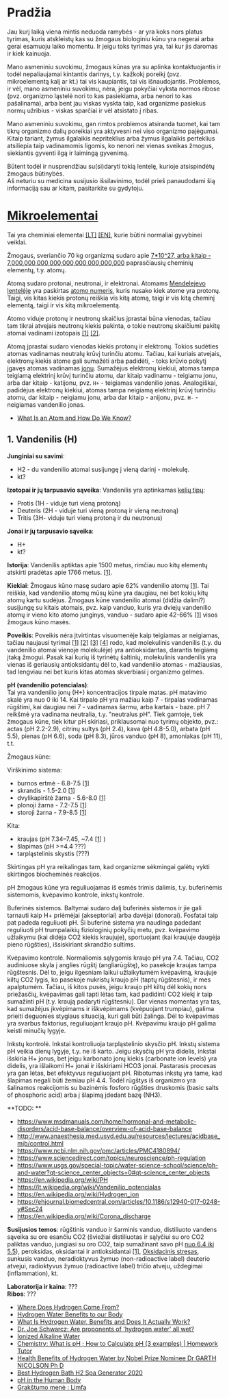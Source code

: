 # Pradžia

Jau kurį laiką viena mintis neduoda ramybės - ar yra koks nors platus tyrimas, kuris atskleistų kas su žmogaus biologiniu kūnu yra negerai arba gerai esamuoju laiko momentu. Ir jeigu toks tyrimas yra, tai kur jis daromas ir kiek kainuoja.  

Mano asmeniniu suvokimu, žmogaus kūnas yra su aplinka kontaktuojantis ir todėl nepaliaujamai kintantis darinys, t.y. kažkokį poreikį (pvz. mikroelementą kalį ar kt.) tai vis kaupiantis, tai vis išnaudojantis. Problemos, ir vėl, mano asmeniniu suvokimu, nėra, jeigu pokyčiai vyksta normos ribose (pvz. organizmo ląstelė nori to kas pasiekiama, arba nenori to kas pašalinama), arba bent jau viskas vyskta taip, kad organizme pasiekus normų užribius - viskas sparčiai ir vėl atsistato į ribas.  

Mano asmeniniu suvokimu, gan rimtos problemos atsiranda tuomet, kai tam tikrų organizmo dalių poreikiai yra aktyvesni nei viso organizmo pajėgumai. Kitaip tariant, žymus ilgalaikis nepriteklius arba žymus ilgalaikis perteklius atsiliepia taip vadinamomis ligomis, ko nenori nei vienas sveikas žmogus, siekiantis gyventi ilgą ir laimingą gyvenimą.  

Būtent todėl ir nusprendžiau su(si)daryti tokią lentelę, kurioje atsispindėtų žmogaus būtinybės.  
Aš neturiu su medicina susijusio išsilavinimo, todėl prieš panaudodami šią informaciją sau ar kitam, pasitarkite su gydytoju.  

# [Mikroelementai](https://www.ligos.lt/lt/terminai/mikroelementai/1770/) 

Tai yra cheminiai elementai [\[LT\]](https://lt.wikipedia.org/wiki/Periodin%C4%97_element%C5%B3_lentel%C4%97) [\[EN\]](https://en.wikipedia.org/wiki/Periodic_table), kurie būtini normaliai gyvybinei veiklai. 

Žmogaus, sveriančio 70 kg organizmą sudaro apie [7*10^27, arba kitaip - 7,000,000,000,000,000,000,000,000,000](https://education.jlab.org/qa/mathatom_04.html) paprasčiausių cheminių elementų, t.y. atomų. 

Atomą sudaro protonai, neutronai, ir elektronai. Atomams [Mendelejevo lentelėje](https://lt.wikipedia.org/wiki/Periodin%C4%97_element%C5%B3_lentel%C4%97) yra paskirtas [atomo numeris](https://lt.wikipedia.org/wiki/Atomo_numeris), kuris nusako kiek atome yra protonų. Taigi, vis kitas kiekis protonų reiškia vis kitą atomą, taigi ir vis kitą cheminį elementą, taigi ir vis kitą mikroelementą.  
  
Atomo viduje protonų ir neutronų skaičius įprastai būna vienodas, tačiau tam tikrai atvejais neutronų kiekis pakinta, o tokie neutronų skaičiumi pakitę atomai vadinami izotopais [\[1\]](https://lt.wikipedia.org/wiki/Izotopas) [\[2\]](https://lt.wikipedia.org/wiki/Izotop%C5%B3_lentel%C4%97).  

Atomą įprastai sudaro vienodas kiekis protonų ir elektronų. Tokios sudėties atomas vadinamas neutralų krūvį turinčiu atomu. Tačiau, kai kuriais atvejais, elektronų kiekis atome gali sumažėti arba padidėti, - toks krūvio pokytį įgavęs atomas vadinamas [jonu](https://lt.wikipedia.org/wiki/Jonas_(dalel%C4%97)). Sumažėjus elektronų kiekiui, atomas tampa teigiamą elektrinį krūvį turinčiu atomu, dar kitaip vadinamu - teigiamu jonu, arba dar kitaip - katijonu, pvz. `H+` - teigiamas vandenilio jonas. Analogiškai, padidėjus elektronų kiekiui, atomas tampa neigiamą elektrinį krūvį turinčiu atomu, dar kitaip - neigiamu jonu, arba dar kitaip - anijonu, pvz. `H-` - neigiamas vandenilio jonas.


- [What Is an Atom and How Do We Know?](https://www.youtube.com/watch?v=LhveTGblGHY)



## 1. Vandenilis (H)

**Junginiai su savimi**:

- H2 - du vandenilio atomai susijungę į vieną darinį - molekulę.  
- kt?

**Izotopai ir jų tarpusavio sąveika**:
Vandenilis yra aptinkamas [kelių tipų](https://lt.wikipedia.org/wiki/Vandenilis):  

- Protis (1H - viduje turi vieną protoną)
- Deuteris (2H - viduje turi vieną protoną ir vieną neutroną)
- Tritis (3H- viduje turi vieną protoną ir du neutronus)

**Jonai ir jų tarpusavio sąveika**:  

- H+
- kt?


**Istorija**: 
Vandenilis aptiktas apie 1500 metus, rimčiau nuo kitų elementų atskirti pradėtas apie 1766 metus. [\[1\]](https://en.wikipedia.org/wiki/Timeline_of_chemical_element_discoveries).  

**Kiekiai**: Žmogaus kūno masę sudaro apie 62% vandenilio atomų [\[1\]](https://en.wikipedia.org/wiki/Composition_of_the_human_body). Tai reiškia, kad vandenilio atomų mūsų kūne yra daugiau, nei bet kokių kitų atomų kartu sudėjus. Žmogaus kūne vandenilio atomai (didžia dalimi?) susijungę su kitais atomais, pvz. kaip vanduo, kuris yra dviejų vandenilio atomų ir vieno kito atomo junginys, vanduo - sudaro apie 42-66% [\[1\]](https://en.wikipedia.org/wiki/Composition_of_the_human_body) visos žmogaus kūno masės.  

**Poveikis**:
Poveikis nėra įtvirtintas visuomenėje kaip teigiamas ar neigiamas, tačiau naujausi tyrimai  [\[1\]](https://www.ncbi.nlm.nih.gov/pmc/articles/PMC5223313/) [\[2\]](https://pubmed.ncbi.nlm.nih.gov/17486089/) [\[3\]](https://www.nature.com/articles/s41598-018-26388-3) [\[4\]](https://www.ncbi.nlm.nih.gov/pmc/articles/PMC6607864/) rodo, kad molekulinis vandenilis (t.y. du vandenilio atomai vienoje molekulėje) yra antioksidantas, darantis teigiamą įtaką žmogui. Pasak kai kurių iš tyrinėtų šaltinių, molekulinis vandenilis yra vienas iš geriausių antioksidantų dėl to, kad vandenilio atomas - mažiausias, tad lengviau nei bet kuris kitas atomas skverbiasi į organizmo gelmes.

**pH (vandenilio potencialas)**:  
Tai yra vandenilio jonų (H+) koncentracijos tirpale matas. pH matavimo skalė yra nuo 0 iki 14. Kai tirpalo pH yra mažiau kaip 7 - tirpalas vadinamas rūgštimi, kai daugiau nei 7 - vadinamas šarmu, arba kartais - baze. pH 7 reikšmė yra vadinama neutralia, t.y. "neutralus pH". Tiek gamtoje, tiek žmogaus kūne, tiek kitur pH skiriasi, priklausomai nuo tyrimų objekto, pvz.: actas (pH 2.2-2.9), citrinų sultys (pH 2.4), kava (pH 4.8-5.0), arbata (pH 5.5), pienas (pH 6.6), soda (pH 8.3), jūros vanduo (pH 8), amoniakas (pH 11), t.t. 

Žmogaus kūne:  
  
Virškinimo sistema:  
  
- burnos ertmė - 6.8-7.5 [\[1\]](https://www.news-medical.net/health/pH-in-the-Human-Body.aspx)
- skrandis - 1.5-2.0 [\[1\]](https://www.news-medical.net/health/pH-in-the-Human-Body.aspx)
- dvylikapirštė žarna - 5.6-8.0 [\[1\]](https://www.news-medical.net/health/pH-in-the-Human-Body.aspx)
- plonoji žarna - 7.2-7.5 [\[1\]](https://www.news-medical.net/health/pH-in-the-Human-Body.aspx)
- storoji žarna - 7.9-8.5 [\[1\]](https://www.news-medical.net/health/pH-in-the-Human-Body.aspx)
  
Kita:  

- kraujas (pH 7.34–7.45, ~7.4 [\[1\]](https://www.news-medical.net/health/pH-in-the-Human-Body.aspx) )
- šlapimas (pH >=4.4 ???)
- tarpląstelinis skystis (???)
  
Skirtingas pH yra reikalingas tam, kad organizme sėkmingai galėtų vykti skirtingos biocheminės reakcijos.  

pH žmogaus kūne yra reguliuojamas iš esmės trimis dalimis, t.y. buferinėmis sistemomis, kvėpavimo kontrole, inkstų kontrole.  

Buferinės sistemos. Baltymai sudaro dalį buferinės sistemos ir jie gali tarnauti kaip H+ priėmėjai (akseptoriai) arba davėjai (donorai). Fosfatai taip pat padeda reguliuoti pH. Ši buferinė sistema yra naudinga padedant reguliuoti pH trumpalaikių fiziologinių pokyčių metu, pvz. kvėpavimo užlaikymu (kai didėja CO2 kiekis kraujuje), sportuojant (kai kraujuje daugėja pieno rūgšties), išsiskiriant skrandžio sultims.  
  
Kvėpavimo kontrolė. Normaliomis sąlygomis kraujo pH yra 7.4. Tačiau, CO2 audiniuose skyla į anglies rūgštį (angliarūgštę), ko pasekoje kraujas tampa rūgštesnis. Dėl to, jeigu ilgesniam laikui užlaikytumėm kvėpavimą, kraujuje kiltų CO2 lygis, ko pasekoje nukristų kraujo pH (taptų rūgštesnis), ir mes apalptumėm. Tačiau, iš kitos pusės, jeigu kraujo pH kiltų dėl kokių nors priežasčių, kvėpavimas gali tapti lėtas tam, kad padidinti CO2 kiekį ir taip sumažinti pH (t.y. kraują padaryti rūgštesniu). Dar vienas momentas yra tas, kad sumažėjus įkvėpimams ir iškvėpimams (kvėpuojant trumpiau), galima prieiti deguonies stygiaus situaciją, kuri gali būti žalinga. Dėl to kvėpavimas yra svarbus faktorius, reguliuojant kraujo pH. Kvėpavimu kraujo pH galima keisti minučių lygyje.    
  
Inkstų kontrolė. Inkstai kontroliuoja tarpląstelinio skysčio pH. Inkstų sistema pH veikia dienų lygyje, t.y. ne iš karto. Jeigu skysčių pH yra didelis, inkstai išskiria H+ jonus, bet jeigu karbonato jonų kiekis (carbonate ion levels) yra didelis, yra išlaikomi H+ jonai ir išskiriami HCO3 jonai. Pastarasis procesas yra gan lėtas, bet efektyvus reguliuojant pH. Ribotumas inkstų yra tame, kad šlapimas negali būti žemiau pH 4.4. Todėl rūgštys iš organizmo yra šalinamos reakcijomis su bazinėmis fosforo rūgšties druskomis (basic salts of phosphoric acid) arba į šlapimą įdedant bazę (NH3).  
  
**TODO:  **

- https://www.msdmanuals.com/home/hormonal-and-metabolic-disorders/acid-base-balance/overview-of-acid-base-balance
- http://www.anaesthesia.med.usyd.edu.au/resources/lectures/acidbase_mjb/control.html
- https://www.ncbi.nlm.nih.gov/pmc/articles/PMC4180894/
- https://www.sciencedirect.com/topics/neuroscience/ph-regulation
- https://www.usgs.gov/special-topic/water-science-school/science/ph-and-water?qt-science_center_objects=0#qt-science_center_objects
- https://en.wikipedia.org/wiki/PH
- https://lt.wikipedia.org/wiki/Vandenilio_potencialas
- https://en.wikipedia.org/wiki/Hydrogen_ion
- https://ehjournal.biomedcentral.com/articles/10.1186/s12940-017-0248-y#Sec24
- https://en.wikipedia.org/wiki/Corona_discharge


**Susijusios temos**:
rūgštinis vanduo ir šarminis vanduo, distiliuoto vandens sąveika su ore esančiu CO2 (šviežiai distiliuotas ir sąlyčiui su oro CO2 paliktas vanduo, jungiasi su oro CO2, taip sumažinant savo pH [nuo 6.4 iki 5.5](https://lt.wikipedia.org/wiki/Vandenilio_potencialas)), peroksidas, oksidantai ir antioksidantai [\[1\]](https://en.wikipedia.org/wiki/Oxidizing_agent), [Oksidacinis stresas](https://www.pasveik.lt/lt/sveikatos-ir-medicinos-naujienos/oksidacinis-stresas/74208/), sunkusis vanduo, neradioktyvus žymuo (non-radioactive label) deuterio atvejui, radioktyvus žymuo (radioactive label) tričio atveju, uždegimai (inflammation), kt.
  
**Laboratorija ir kaina**: ???  
**Ribos**:  ???  

- [Where Does Hydrogen Come From?](https://www.youtube.com/watch?v=Jro6uEaWfTg)
- [Hydrogen Water Benefits to our Body](https://www.youtube.com/watch?v=MKOUqar8AG0)
- [What Is Hydrogen Water, Benefits and Does It Actually Work?](https://www.youtube.com/watch?v=7ZO99UlkDNU)
- [Dr. Joe Schwarcz: Are proponents of 'hydrogen water' all wet?](https://www.youtube.com/watch?v=QERsU1Aq1Kw)
- [Ionized Alkaline Water](https://www.youtube.com/watch?v=6vWNmGHc6xs)
- [Chemistry: What is pH ; How to Calculate pH (3 examples) | Homework Tutor](https://www.youtube.com/watch?v=9NK2ZQnhoCI)
- [Health Benefits of Hydrogen Water by Nobel Prize Nominee Dr GARTH NICOLSON Ph D](https://www.youtube.com/watch?v=D7aDB7pKYiM)
- [Best Hydrogen Bath H2 Spa Generator 2020](https://medium.com/@h2lifeme/hydrogen-bath-generator-h2-spa-2019-sale-973c0e032b7e)
- [pH in the Human Body](https://www.news-medical.net/health/pH-in-the-Human-Body.aspx)
- [Grakštumo menė : Limfa](https://www.grakstumomene.lt/limfa.html)


